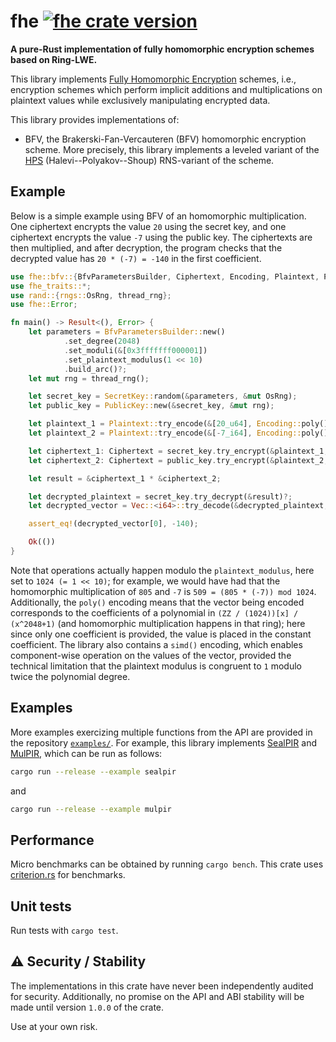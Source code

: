 # fhe [![fhe crate version](https://img.shields.io/crates/v/fhe.svg)](https://crates.io/crates/fhe)

**A pure-Rust implementation of fully homomorphic encryption schemes based on Ring-LWE.**

This library implements [Fully Homomorphic Encryption](https://en.wikipedia.org/wiki/Homomorphic_encryption#Fully_homomorphic_encryption) schemes, i.e., encryption schemes which perform implicit additions and multiplications on plaintext values while exclusively manipulating encrypted data.

This library provides implementations of:

* BFV, the Brakerski-Fan-Vercauteren (BFV) homomorphic encryption scheme.
More precisely, this library implements a leveled variant of the [HPS](https://eprint.iacr.org/2018/117) (Halevi--Polyakov--Shoup) RNS-variant of the scheme.

## Example

Below is a simple example using BFV of an homomorphic multiplication.
One ciphertext encrypts the value `20` using the secret key, and one ciphertext encrypts the value `-7` using the public key. The ciphertexts are then multiplied, and after decryption, the program checks that the decrypted value has `20 * (-7) = -140` in the first coefficient.

```rust
use fhe::bfv::{BfvParametersBuilder, Ciphertext, Encoding, Plaintext, PublicKey, SecretKey};
use fhe_traits::*;
use rand::{rngs::OsRng, thread_rng};
use fhe::Error;

fn main() -> Result<(), Error> {
    let parameters = BfvParametersBuilder::new()
            .set_degree(2048)
            .set_moduli(&[0x3fffffff000001])
            .set_plaintext_modulus(1 << 10)
            .build_arc()?;
    let mut rng = thread_rng();

    let secret_key = SecretKey::random(&parameters, &mut OsRng);
    let public_key = PublicKey::new(&secret_key, &mut rng);

    let plaintext_1 = Plaintext::try_encode(&[20_u64], Encoding::poly(), &parameters)?;
    let plaintext_2 = Plaintext::try_encode(&[-7_i64], Encoding::poly(), &parameters)?;

    let ciphertext_1: Ciphertext = secret_key.try_encrypt(&plaintext_1, &mut rng)?;
    let ciphertext_2: Ciphertext = public_key.try_encrypt(&plaintext_2, &mut rng)?;

    let result = &ciphertext_1 * &ciphertext_2;

    let decrypted_plaintext = secret_key.try_decrypt(&result)?;
    let decrypted_vector = Vec::<i64>::try_decode(&decrypted_plaintext, Encoding::poly())?;

    assert_eq!(decrypted_vector[0], -140);

    Ok(())
}
```

Note that operations actually happen modulo the `plaintext_modulus`, here set to `1024 (= 1 << 10)`; for example, we would have had that the homomorphic multiplication of `805` and `-7` is `509 = (805 * (-7)) mod 1024`. Additionally, the `poly()` encoding means that the vector being encoded corresponds to the coefficients of a polynomial in `(ZZ / (1024))[x] / (x^2048+1)` (and homomorphic multiplication happens in that ring); here since only one coefficient is provided, the value is placed in the constant coefficient. The library also contains a `simd()` encoding, which enables component-wise operation on the values of the vector, provided the technical limitation that the plaintext modulus is congruent to `1` modulo twice the polynomial degree.

## Examples

More examples exercizing multiple functions from the API are provided in the repository [`examples/`](./examples/). For example, this library implements [SealPIR](https://eprint.iacr.org/2017/1142) and [MulPIR](https://eprint.iacr.org/2019/1483), which can be run as follows:

```bash
cargo run --release --example sealpir
```

and

```bash
cargo run --release --example mulpir
```

## Performance

Micro benchmarks can be obtained by running `cargo bench`. This crate uses [criterion.rs](https://criterion.rs) for benchmarks.

## Unit tests

Run tests with `cargo test`.

## ⚠️ Security / Stability

The implementations in this crate have never been independently audited for security.
Additionally, no promise on the API and ABI stability will be made until version `1.0.0` of the crate.

Use at your own risk.

